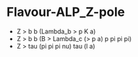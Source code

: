 # Flavour-ALP_Z-pole

- Z > b b (Lambda_b > p K a)
- Z > b b (B > Lambda_c (> p a) p pi pi pi)
- Z > tau (pi pi pi nu) tau (l a)
